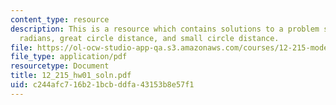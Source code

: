 ```yaml
---
content_type: resource
description: This is a resource which contains solutions to a problem set on latitudes,
  radians, great circle distance, and small circle distance.
file: https://ol-ocw-studio-app-qa.s3.amazonaws.com/courses/12-215-modern-navigation-fall-2006/c244afc716b21bcbddfa43153b8e57f1_12_215_hw01_soln.pdf
file_type: application/pdf
resourcetype: Document
title: 12_215_hw01_soln.pdf
uid: c244afc7-16b2-1bcb-ddfa-43153b8e57f1
---
```

